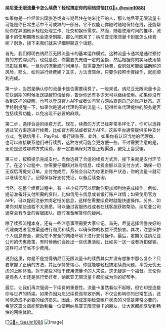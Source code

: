 **纳尼亚无限流量卡怎么续费？轻松搞定你的网络烦恼[[TG💪+ @esim1088](https://t.me/s/esim1088)]**

如果你是一位经常出国旅游或者长期居住在纳米比亚的人，那么纳尼亚无限流量卡可能是你日常生活中不可或缺的一部分。它不仅能让你随时随地保持在线，还能帮助你在异国他乡轻松处理工作、社交和娱乐需求。然而，随着使用时间的推移，流量卡的使用期限也会逐渐到期。那么问题来了：纳尼亚无限流量卡到底怎么续费呢？别急，接下来我们就来详细聊聊这个话题。

首先，我们得明白纳尼亚无限流量卡的基本运作模式。这种流量卡通常是通过预付费的方式购买的，也就是说，你需要先充值一定的金额，然后根据你的实际使用情况扣除费用。一旦你的流量或时间用尽，就需要及时续费，否则就可能面临断网的风险。那么，如何进行续费呢？其实，方法很简单，只要你按照步骤操作，就能顺利完成。

第一步，当然是确认你的流量卡是否需要续费了。一般来说，纳尼亚无限流量卡会在快到期的时候发送提醒短信给你，告诉你还有多少天可以继续使用。如果你没有收到这样的提醒，也可以登录官方APP或者访问官方网站查询自己的账户状态。这里特别提醒一下，如果你是通过代理购买的流量卡，记得检查代理提供的服务是否包括续费功能，以免出现不必要的麻烦。

第二步，选择合适的续费方式。现在，续费的方式已经非常多样化了。你可以选择通过官方渠道进行续费，比如官方网站或者官方APP。这些平台通常提供多种支付方式，包括信用卡、PayPal、银行转账等。此外，如果你有认识当地的代理商，也可以直接联系他们进行续费，这种方式可能会更方便一些。不过需要注意的是，无论是通过哪种方式续费，都一定要确保对方是正规渠道，避免上当受骗。

第三步，按照提示完成支付。当你选择了合适的续费方式后，接下来就是支付环节了。在这个过程中，你需要仔细核对账号信息、续费金额以及支付方式，确保一切无误后再提交订单。支付完成后，系统会自动为你更新账户状态，你的流量卡就可以继续使用了。记得保存好支付凭证，以备后续查询。

当然，在整个续费过程中，有一些小技巧可以帮助你更加顺利地完成操作。例如，提前准备好支付所需的资料，比如信用卡信息或者银行账户详情；如果使用官方APP，可以提前注册并绑定相关信息，这样在需要续费时就能快速操作。另外，如果你对某些流程不太熟悉，可以通过客服热线或者在线客服获取帮助。纳尼亚公司通常会有专业的客服团队，随时准备解答你的疑问。

除了续费流程本身，还有一些注意事项需要大家牢记。首先，尽量选择信誉良好的代理商或者官方渠道进行购买和续费，以确保你的权益不受损害。其次，注意保护个人信息安全，避免在不安全的网络环境下进行支付操作。最后，定期关注纳尼亚公司的优惠政策，有时候他们会推出一些优惠活动，比如买一送一或者折扣促销，这样可以节省不少费用。

说到这里，你是不是觉得纳尼亚无限流量卡的续费其实并没有想象中那么复杂？只要掌握了正确的方法，并且保持警惕心，你就能够轻松搞定续费问题，享受无忧无虑的上网体验。对于那些习惯于使用流量卡的人来说，这无疑是一个福音。无论你是商务人士还是旅行爱好者，纳尼亚无限流量卡都能成为你的好帮手。

最后，让我们再次强调一下续费的重要性。流量卡虽然看似不起眼，但它却是连接你与世界的桥梁。如果你因为忘记续费而导致断网，不仅会影响你的日常生活，还可能造成不必要的经济损失。因此，养成定期检查账户状态的习惯是非常必要的。希望这篇文章能帮助到每一位使用纳尼亚无限流量卡的朋友，让大家都能享受到畅快的网络体验。

[[TG💪+ @esim1088](https://t.me/s/esim1088) ![Image](https://i.postimg.cc/4NQfJmqS/Snipaste-2025-05-13-00-14-12.png)]